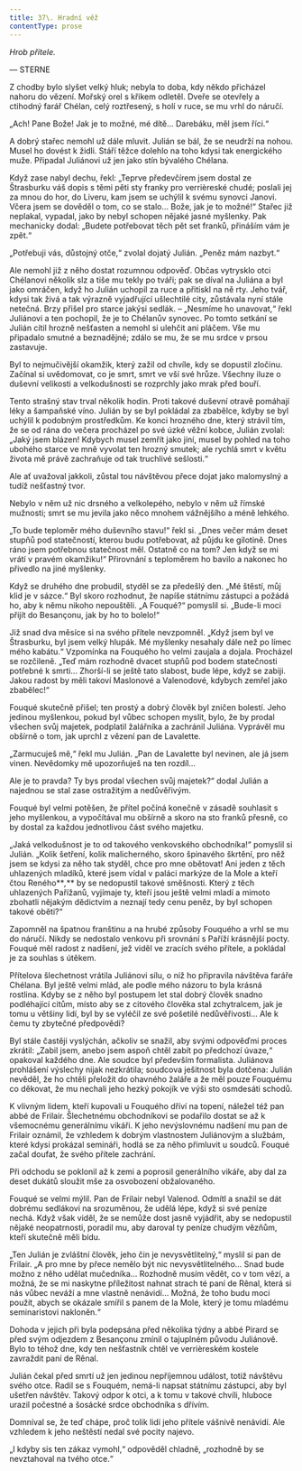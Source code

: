 ```yaml
---
title: 37\. Hradní věž
contentType: prose
---
```


<section>

_Hrob přítele._

— STERNE

Z chodby bylo slyšet velký hluk; nebyla to doba, kdy někdo přicházel nahoru do vězení. Mořský orel s křikem odletěl. Dveře se otevřely a ctihodný farář Chélan, celý roztřesený, s holí v ruce, se mu vrhl do náručí.

„Ach! Pane Bože! Jak je to možné, mé dítě… Darebáku, měl jsem říci.“

A dobrý stařec nemohl už dále mluvit. Julián se bál, že se neudrží na nohou. Musel ho dovést k židli. Stáří těžce dolehlo na toho kdysi tak energického muže. Připadal Juliánovi už jen jako stín bývalého Chélana.

Když zase nabyl dechu, řekl: „Teprve předevčírem jsem dostal ze Štrasburku váš dopis s těmi pěti sty franky pro verrièreské chudé; poslali jej za mnou do hor, do Liveru, kam jsem se uchýlil k svému synovci Janovi. Včera jsem se dověděl o tom, co se stalo… Bože, jak je to možné!“ Stařec již neplakal, vypadal, jako by nebyl schopen nějaké jasné myšlenky. Pak mechanicky dodal: „Budete potřebovat těch pět set franků, přináším vám je zpět.“

„Potřebuji vás, důstojný otče,“ zvolal dojatý Julián. „Peněz mám nazbyt.“

Ale nemohl již z něho dostat rozumnou odpověď. Občas vytrysklo otci Chélanovi několik slz a tiše mu tekly po tváři; pak se díval na Juliána a byl jako omráčen, když ho Julián uchopil za ruce a přitiskl na ně rty. Jeho tvář, kdysi tak živá a tak výrazně vyjadřující ušlechtilé city, zůstávala nyní stále netečná. Brzy přišel pro starce jakýsi sedlák. – „Nesmíme ho unavovat,“ řekl Juliánovi a ten pochopil, že je to Chélanův synovec. Po tomto setkání se Julián cítil hrozně nešťasten a nemohl si ulehčit ani pláčem. Vše mu připadalo smutné a beznadějné; zdálo se mu, že se mu srdce v prsou zastavuje.

Byl to nejmučivější okamžik, který zažil od chvíle, kdy se dopustil zločinu. Začínal si uvědomovat, co je smrt, smrt ve vší své hrůze. Všechny iluze o duševní velikosti a velkodušnosti se rozprchly jako mrak před bouří.

Tento strašný stav trval několik hodin. Proti takové duševní otravě pomáhají léky a šampaňské víno. Julián by se byl pokládal za zbabělce, kdyby se byl uchýlil k podobným prostředkům. Ke konci hrozného dne, který strávil tím, že se od rána do večera procházel po své úzké věžní kobce, Julián zvolal: „Jaký jsem blázen! Kdybych musel zemřít jako jiní, musel by pohled na toho ubohého starce ve mně vyvolat ten hrozný smutek; ale rychlá smrt v květu života mě právě zachraňuje od tak truchlivé sešlosti.“

Ale ať uvažoval jakkoli, zůstal tou návštěvou přece dojat jako malomyslný a tudíž nešťastný tvor.

Nebylo v něm už nic drsného a velkolepého, nebylo v něm už římské mužnosti; smrt se mu jevila jako něco mnohem vážnějšího a méně lehkého.

„To bude teploměr mého duševního stavu!“ řekl si. „Dnes večer mám deset stupňů pod statečností, kterou budu potřebovat, až půjdu ke gilotině. Dnes ráno jsem potřebnou statečnost měl. Ostatně co na tom? Jen když se mi vrátí v pravém okamžiku!“ Přirovnání s teploměrem ho bavilo a nakonec ho přivedlo na jiné myšlenky.

Když se druhého dne probudil, styděl se za předešlý den. „Mé štěstí, můj klid je v sázce.“ Byl skoro rozhodnut, že napíše státnímu zástupci a požádá ho, aby k němu nikoho nepouštěli. „A Fouqué?“ pomyslil si. „Bude-li moci přijít do Besançonu, jak by ho to bolelo!“

Již snad dva měsíce si na svého přítele nevzpomněl. „Když jsem byl ve Štrasburku, byl jsem velký hlupák. Mé myšlenky nesahaly dále než po límec mého kabátu.“ Vzpomínka na Fouquého ho velmi zaujala a dojala. Procházel se rozčileně. „Teď mám rozhodně dvacet stupňů pod bodem statečnosti potřebné k smrti… Zhorší-li se ještě tato slabost, bude lépe, když se zabiji. Jakou radost by měli takoví Maslonové a Valenodové, kdybych zemřel jako zbabělec!“

Fouqué skutečně přišel; ten prostý a dobrý člověk byl zničen bolestí. Jeho jedinou myšlenkou, pokud byl vůbec schopen myslit, bylo, že by prodal všechen svůj majetek, podplatil žalářníka a zachránil Juliána. Vyprávěl mu obšírně o tom, jak uprchl z vězení pan de Lavalette.

„Zarmucuješ mě,“ řekl mu Julián. „Pan de Lavalette byl nevinen, ale já jsem vinen. Nevědomky mě upozorňuješ na ten rozdíl…

Ale je to pravda? Ty bys prodal všechen svůj majetek?“ dodal Julián a najednou se stal zase ostražitým a nedůvěřivým.

Fouqué byl velmi potěšen, že přítel počíná konečně v zásadě souhlasit s jeho myšlenkou, a vypočítával mu obšírně a skoro na sto franků přesně, co by dostal za každou jednotlivou část svého majetku.

„Jaká velkodušnost je to od takového venkovského obchodníka!“ pomyslil si Julián. „Kolik šetření, kolik malicherného, skoro špinavého škrtění, pro něž jsem se kdysi za něho tak styděl, chce pro mne obětovat! Ani jeden z těch uhlazených mladíků, které jsem vídal v paláci markýze de la Mole a kteří čtou Reného**_,_** by se nedopustil takové směšnosti. Který z těch uhlazených Pařížanů, vyjímaje ty, kteří jsou ještě velmi mladí a mimoto zbohatli nějakým dědictvím a neznají tedy cenu peněz, by byl schopen takové oběti?“

Zapomněl na špatnou franštinu a na hrubé způsoby Fouquého a vrhl se mu do náručí. Nikdy se nedostalo venkovu při srovnání s Paříží krásnější pocty. Fouqué měl radost z nadšení, jež viděl ve zracích svého přítele, a pokládal je za souhlas s útěkem.

Přítelova šlechetnost vrátila Juliánovi sílu, o niž ho připravila návštěva faráře Chélana. Byl ještě velmi mlád, ale podle mého názoru to byla krásná rostlina. Kdyby se z něho byl postupem let stal dobrý člověk snadno podléhající citům, místo aby se z citového člověka stal zchytralcem, jak je tomu u většiny lidí, byl by se vyléčil ze své pošetilé nedůvěřivosti… Ale k čemu ty zbytečné předpovědi?

Byl stále častěji vyslýchán, ačkoliv se snažil, aby svými odpověďmi proces zkrátil: „Zabil jsem, anebo jsem aspoň chtěl zabít po předchozí úvaze,“ opakoval každého dne. Ale soudce byl především formalista. Juliánova prohlášení výslechy nijak nezkrátila; soudcova ješitnost byla dotčena: Julián nevěděl, že ho chtěli přeložit do ohavného žaláře a že měl pouze Fouquému co děkovat, že mu nechali jeho hezký pokojík ve výši sto osmdesáti schodů.

K vlivným lidem, kteří kupovali u Fouquého dříví na topení, náležel též pan abbé de Frilair. Šlechetnému obchodníkovi se podařilo dostat se až k všemocnému generálnímu vikáři. K jeho nevýslovnému nadšení mu pan de Frilair oznámil, že vzhledem k dobrým vlastnostem Juliánovým a službám, které kdysi prokázal semináři, hodlá se za něho přimluvit u soudců. Fouqué začal doufat, že svého přítele zachrání.

Při odchodu se poklonil až k zemi a poprosil generálního vikáře, aby dal za deset dukátů sloužit mše za osvobození obžalovaného.

Fouqué se velmi mýlil. Pan de Frilair nebyl Valenod. Odmítl a snažil se dát dobrému sedlákovi na srozuměnou, že udělá lépe, když si své peníze nechá. Když však viděl, že se nemůže dost jasně vyjádřit, aby se nedopustil nějaké neopatrnosti, poradil mu, aby daroval ty peníze chudým vězňům, kteří skutečně měli bídu.

„Ten Julián je zvláštní člověk, jeho čin je nevysvětlitelný,“ myslil si pan de Frilair. „A pro mne by přece nemělo být nic nevysvětlitelného… Snad bude možno z něho udělat mučedníka… Rozhodně musím vědět, co v tom vězí, a možná, že se mi naskytne příležitost nahnat strach té paní de Rênal, která si nás vůbec neváží a mne vlastně nenávidí… Možná, že toho budu moci použít, abych se okázale smířil s panem de la Mole, který je tomu mladému seminaristovi nakloněn.“

Dohoda v jejich při byla podepsána před několika týdny a abbé Pirard se před svým odjezdem z Besançonu zmínil o tajuplném původu Juliánově. Bylo to téhož dne, kdy ten nešťastník chtěl ve verrièreském kostele zavraždit paní de Rênal.

Julián čekal před smrtí už jen jedinou nepříjemnou událost, totiž návštěvu svého otce. Radil se s Fouquém, nemá-li napsat státnímu zástupci, aby byl ušetřen návštěv. Takový odpor k otci, a k tomu v takové chvíli, hluboce urazil počestné a šosácké srdce obchodníka s dřívím.

Domníval se, že teď chápe, proč tolik lidí jeho přítele vášnivě nenávidí. Ale vzhledem k jeho neštěstí nedal své pocity najevo.

„I kdyby sis ten zákaz vymohl,“ odpověděl chladně, „rozhodně by se nevztahoval na tvého otce.“

</section>
